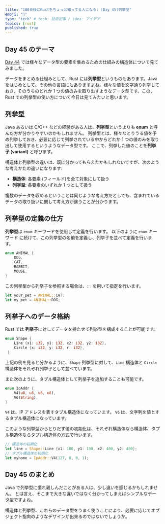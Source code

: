 ```yaml
---
title: "100日後にRustをちょっと知ってる人になる: [Day 45]列挙型"
emoji: "🦀"
type: "tech" # tech: 技術記事 / idea: アイデア
topics: [rust]
published: true
---
```

## Day 45 のテーマ

[Day 44](https://zenn.dev/shinyay/articles/hello-rust-day044) では様々なデータ型の要素を集めるための仕組みの構造体について見てみました。

データをまとめる仕組みとして、Rust には**列挙型**というものもあります。Java をはじめとして、その他の言語にもありますよね。様々な値を文字通り列挙しておき、そのうちのどれか 1 つの値のみを取り出すようなデータ型です。この、Rust での列挙型の使い方について今日は見てみたいと思います。

## 列挙型

Java あるいは C/C++ などの経験がある人は、**列挙型**というよりも **enum** と呼んだ方が分かりやすいのかもしれません。
列挙型とは、様々なとりうる値を予め列挙しておき、必要に応じて列挙されている中からどれか 1 つの値のみを取り出して使用するというようなデータ型です。
ここで、列挙した値のことを**列挙子 (variant)** と呼びます。

構造体と列挙型の違いは、既に分かってもらえたかもしれないですが、次のような考えかたの違いになります:

- **構造体**: 各要素 (フィールド)を全て対象にして扱う
- **列挙型**: 各要素のいずれか 1 つとして扱う

複数のデータを収めるということは同じような考え方だとしても、含まれているデータの取り扱いに関して考え方が違うことが分かります。

## 列挙型の定義の仕方

**列挙型**は `enum` キーワードを使用して定義を行います。
以下のように `enum` キーワード に続けて、この列挙型の名前を定義し、列挙子を並べて定義を行います。

```rust
enum ANIMAL {
    DOG,
    CAT,
    RABBIT,
    MOUSE,
}
```

この列挙型から列挙子を参照する場合は、`::` を用いて指定を行います。

```rust
let your_pet = ANIMAL::CAT;
let my_pet = ANIMAL::DOG;
```


## 列挙子へのデータ格納

Rust では **列挙子**に対してデータを持たせて列挙型を構成することが可能です。

```rust
enum Shape {
    Line {x1: i32, y1: i32, x2: i32, y2: i32},
    Circle {x: i32, y: i32, r: i32},
 }
```

上記の例を見ると分かるように、`Shape` 列挙型に対して、`Line` 構造体と `Circle` 構造体をそれぞれ列挙子として並べています。

また次のように、タプル構造体として列挙子を追加することも可能です。

```rust
enum IpAddr {
    V4(u8, u8, u8, u8),
    V6(String),
}
```

`V4` は、IP アドレスを表すタプル構造体になっています。
`V6` は、文字列を値とするタプル構造体になっています。

このような列挙型からとりだす値の初期化は、それぞれ構造体なら構造体、タプル構造体ならタプル構造体の方式で行います。

```rust
// 構造体の初期化
let line = Shape::Line {x1: 100, y1: 100, x2: 400, y2: 400};
// タプル構造体の初期化
let myhome = IpAddr::V4(127, 0, 0, 1);
```

## Day 45 のまとめ

Java で列挙型に慣れ親しんだことがある人は、少し違いを感じるかもしれません。
とは言え、そこまで大きな違いではなく分かってしまえばシンプルなデータ型ですよね。

構造体と列挙型、これらのデータ型をうまく使うことにより、必要に応じてオブジェクト指向のようなデザインが出来るのではないでしょうか。
